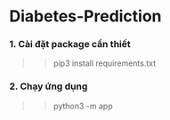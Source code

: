 # Diabetes-Prediction
### 1. Cài đặt package cần thiết 
>>pip3 install requirements.txt
### 2. Chạy ứng dụng
>>python3 -m app
